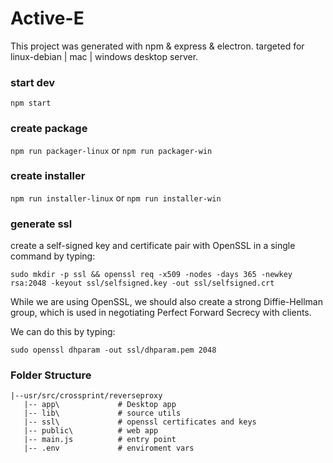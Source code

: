# Active-E
This project was generated with npm & express & electron. targeted for linux-debian | mac | windows desktop server.

### start dev
`npm start`
### create package
`npm run packager-linux`
or
`npm run packager-win`
### create installer
`npm run installer-linux`
or
`npm run installer-win`
### generate ssl
create a self-signed key and certificate pair with OpenSSL in a single command by typing:
```
sudo mkdir -p ssl && openssl req -x509 -nodes -days 365 -newkey rsa:2048 -keyout ssl/selfsigned.key -out ssl/selfsigned.crt
```
While we are using OpenSSL, we should also create a strong Diffie-Hellman group, which is used in negotiating Perfect Forward Secrecy with clients.

We can do this by typing:
```
sudo openssl dhparam -out ssl/dhparam.pem 2048
```

### Folder Structure
```
|--usr/src/crossprint/reverseproxy
   |-- app\             # Desktop app 
   |-- lib\             # source utils
   |-- ssl\             # openssl certificates and keys 
   |-- public\          # web app
   |-- main.js          # entry point
   |-- .env             # enviroment vars
```